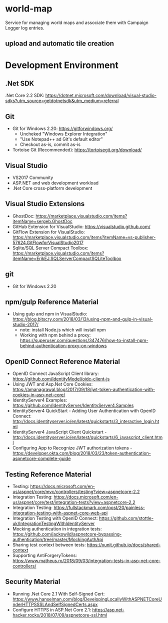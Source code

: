 # world-map

Service for managing world maps and associate them with Campaign Logger log entries.

## upload and automatic tile creation

# Development Environment

## .Net SDK
.Net Core 2.2 SDK: https://dotnet.microsoft.com/download/visual-studio-sdks?utm_source=getdotnetsdk&utm_medium=referral

## Git
- Git for Windows 2.20: https://gitforwindows.org/
	- Uncheked "Windows Explorer Integration"
	- "Use Notepad++ ad Git's default editor"
	- Checkout as-is, commit as-is
- Tortoise Git (Recommended): https://tortoisegit.org/download/

## Visual Studio
- VS2017 Community
- ASP.NET and web development workload
- .Net Core cross-platform development

## Visual Studio Extensions
- GhostDoc: https://marketplace.visualstudio.com/items?itemName=sergeb.GhostDoc
- GitHub Extension for VisualStudio: https://visualstudio.github.com/
- GitFlow Extension for VisualStudio: https://marketplace.visualstudio.com/items?itemName=vs-publisher-57624.GitFlowforVisualStudio2017
- Sqlite/SQL Server Compact Toolbox: https://marketplace.visualstudio.com/items?itemName=ErikEJ.SQLServerCompactSQLiteToolbox

## git

- Git for Windows 2.20

## npm/gulp Reference Material

- Using gulp and npm in VisualStudio: https://blog.bitscry.com/2018/03/13/using-npm-and-gulp-in-visual-studio-2017/
	- note: install Node.js which will install npm 
	- Working with npm behind a proxy: https://superuser.com/questions/347476/how-to-install-npm-behind-authentication-proxy-on-windows

## OpenID Connect Reference Material

- OpenID Connect JavaScript Client library: https://github.com/IdentityModel/oidc-client-js
- Using JWT and Asp.Net Core Cookies: https://amanagrawal.blog/2017/09/18/jwt-token-authentication-with-cookies-in-asp-net-core/
- IdentityServer4 Examples: https://github.com/IdentityServer/IdentityServer4.Samples
- IdentityServer4 QuickStart - Adding User Authentication with OpenID Connect: http://docs.identityserver.io/en/latest/quickstarts/3_interactive_login.html
- IdentityServer4 JavaScript Client Quickstart - http://docs.identityserver.io/en/latest/quickstarts/6_javascript_client.html
- Configuring App to Recognize JWT authorization tokens - https://developer.okta.com/blog/2018/03/23/token-authentication-aspnetcore-complete-guide

## Testing Reference Material

- Testing: https://docs.microsoft.com/en-us/aspnet/core/mvc/controllers/testing?view=aspnetcore-2.2
- Integration Testing: https://docs.microsoft.com/en-us/aspnet/core/test/integration-tests?view=aspnetcore-2.2
- Integration Testing: https://fullstackmark.com/post/20/painless-integration-testing-with-aspnet-core-web-api
- Integration Testing with OpenID Connect: https://github.com/stottle-uk/IntegrationTestingWithIdentityServer
- Mocking authentication in integration tests: https://github.com/jackowild/aspnetcore-bypassing-authentication/tree/master/MockingAuthApi
- Sharing test context between tests: https://xunit.github.io/docs/shared-context
- Supporting AntiForgeryTokens: https://www.matheus.ro/2018/09/03/integration-tests-in-asp-net-core-controllers/

## Security Material

- Running .Net Core 2.1 With Self-Signed Cert: https://www.hanselman.com/blog/DevelopingLocallyWithASPNETCoreUnderHTTPSSSLAndSelfSignedCerts.aspx
- Configure HTTPS in ASP.Net Core 2.1: https://asp.net-hacker.rocks/2018/07/09/aspnetcore-ssl.html